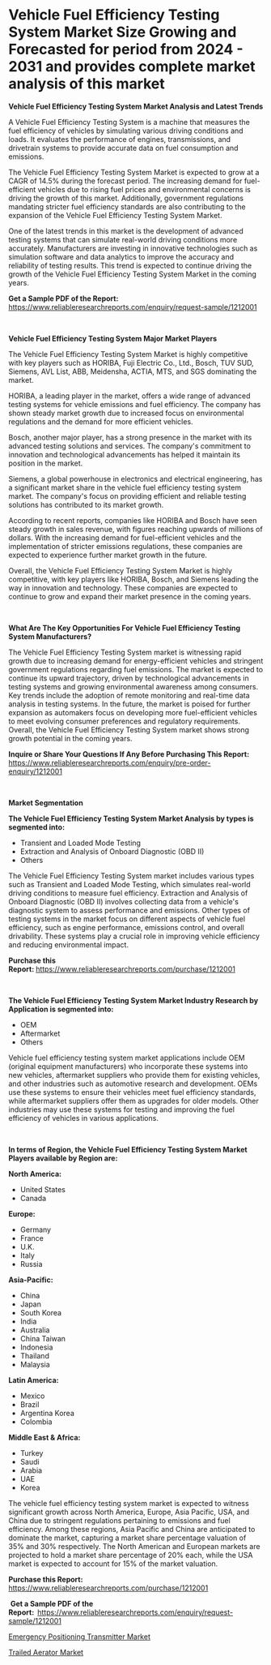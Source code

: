 <p><h1>Vehicle Fuel Efficiency Testing System Market Size Growing and Forecasted for period from 2024 - 2031 and provides complete market analysis of this market</h1></p><p><strong>Vehicle Fuel Efficiency Testing System Market Analysis and Latest Trends</strong></p>
<p><p>A Vehicle Fuel Efficiency Testing System is a machine that measures the fuel efficiency of vehicles by simulating various driving conditions and loads. It evaluates the performance of engines, transmissions, and drivetrain systems to provide accurate data on fuel consumption and emissions.</p><p>The Vehicle Fuel Efficiency Testing System Market is expected to grow at a CAGR of 14.5% during the forecast period. The increasing demand for fuel-efficient vehicles due to rising fuel prices and environmental concerns is driving the growth of this market. Additionally, government regulations mandating stricter fuel efficiency standards are also contributing to the expansion of the Vehicle Fuel Efficiency Testing System Market.</p><p>One of the latest trends in this market is the development of advanced testing systems that can simulate real-world driving conditions more accurately. Manufacturers are investing in innovative technologies such as simulation software and data analytics to improve the accuracy and reliability of testing results. This trend is expected to continue driving the growth of the Vehicle Fuel Efficiency Testing System Market in the coming years.</p></p>
<p><strong>Get a Sample PDF of the Report:&nbsp;</strong> <a href="https://www.reliableresearchreports.com/enquiry/request-sample/1212001">https://www.reliableresearchreports.com/enquiry/request-sample/1212001</a></p>
<p>&nbsp;</p>
<p><strong>Vehicle Fuel Efficiency Testing System Major Market Players</strong></p>
<p><p>The Vehicle Fuel Efficiency Testing System Market is highly competitive with key players such as HORIBA, Fuji Electric Co., Ltd., Bosch, TUV SUD, Siemens, AVL List, ABB, Meidensha, ACTIA, MTS, and SGS dominating the market. </p><p>HORIBA, a leading player in the market, offers a wide range of advanced testing systems for vehicle emissions and fuel efficiency. The company has shown steady market growth due to increased focus on environmental regulations and the demand for more efficient vehicles. </p><p>Bosch, another major player, has a strong presence in the market with its advanced testing solutions and services. The company's commitment to innovation and technological advancements has helped it maintain its position in the market.</p><p>Siemens, a global powerhouse in electronics and electrical engineering, has a significant market share in the vehicle fuel efficiency testing system market. The company's focus on providing efficient and reliable testing solutions has contributed to its market growth.</p><p>According to recent reports, companies like HORIBA and Bosch have seen steady growth in sales revenue, with figures reaching upwards of millions of dollars. With the increasing demand for fuel-efficient vehicles and the implementation of stricter emissions regulations, these companies are expected to experience further market growth in the future.</p><p>Overall, the Vehicle Fuel Efficiency Testing System Market is highly competitive, with key players like HORIBA, Bosch, and Siemens leading the way in innovation and technology. These companies are expected to continue to grow and expand their market presence in the coming years.</p></p>
<p>&nbsp;</p>
<p><strong>What Are The Key Opportunities For Vehicle Fuel Efficiency Testing System Manufacturers?</strong></p>
<p><p>The Vehicle Fuel Efficiency Testing System market is witnessing rapid growth due to increasing demand for energy-efficient vehicles and stringent government regulations regarding fuel emissions. The market is expected to continue its upward trajectory, driven by technological advancements in testing systems and growing environmental awareness among consumers. Key trends include the adoption of remote monitoring and real-time data analysis in testing systems. In the future, the market is poised for further expansion as automakers focus on developing more fuel-efficient vehicles to meet evolving consumer preferences and regulatory requirements. Overall, the Vehicle Fuel Efficiency Testing System market shows strong growth potential in the coming years.</p></p>
<p><strong>Inquire or Share Your Questions If Any Before Purchasing This Report:</strong> <a href="https://www.reliableresearchreports.com/enquiry/pre-order-enquiry/1212001">https://www.reliableresearchreports.com/enquiry/pre-order-enquiry/1212001</a></p>
<p>&nbsp;</p>
<p><strong>Market Segmentation</strong></p>
<p><strong>The Vehicle Fuel Efficiency Testing System Market Analysis by types is segmented into:</strong></p>
<p><ul><li>Transient and Loaded Mode Testing</li><li>Extraction and Analysis of Onboard Diagnostic (OBD II)</li><li>Others</li></ul></p>
<p><p>The Vehicle Fuel Efficiency Testing System market includes various types such as Transient and Loaded Mode Testing, which simulates real-world driving conditions to measure fuel efficiency. Extraction and Analysis of Onboard Diagnostic (OBD II) involves collecting data from a vehicle's diagnostic system to assess performance and emissions. Other types of testing systems in the market focus on different aspects of vehicle fuel efficiency, such as engine performance, emissions control, and overall drivability. These systems play a crucial role in improving vehicle efficiency and reducing environmental impact.</p></p>
<p><strong>Purchase this Report:&nbsp;</strong><a href="https://www.reliableresearchreports.com/purchase/1212001">https://www.reliableresearchreports.com/purchase/1212001</a></p>
<p>&nbsp;</p>
<p><strong>The Vehicle Fuel Efficiency Testing System Market Industry Research by Application is segmented into:</strong></p>
<p><ul><li>OEM</li><li>Aftermarket</li><li>Others</li></ul></p>
<p><p>Vehicle fuel efficiency testing system market applications include OEM (original equipment manufacturers) who incorporate these systems into new vehicles, aftermarket suppliers who provide them for existing vehicles, and other industries such as automotive research and development. OEMs use these systems to ensure their vehicles meet fuel efficiency standards, while aftermarket suppliers offer them as upgrades for older models. Other industries may use these systems for testing and improving the fuel efficiency of vehicles in various applications.</p></p>
<p>&nbsp;</p>
<p><strong>In terms of Region, the Vehicle Fuel Efficiency Testing System Market Players available by Region are:</strong></p>
<p>
    <p> <strong> North America: </strong>
        <ul>
            <li>United States</li>
            <li>Canada</li>
        </ul>
        </p> 
    <p> <strong> Europe: </strong>
        <ul>
            <li>Germany</li>
            <li>France</li>
            <li>U.K.</li>
            <li>Italy</li>
            <li>Russia</li>
        </ul>
        </p> 
    <p> <strong> Asia-Pacific: </strong>
        <ul>
            <li>China</li>
            <li>Japan</li>
            <li>South Korea</li>
            <li>India</li>
            <li>Australia</li>
            <li>China Taiwan</li>
            <li>Indonesia</li>
            <li>Thailand</li>
            <li>Malaysia</li>
        </ul>
        </p> 
    <p> <strong> Latin America: </strong>
        <ul>
            <li>Mexico</li>
            <li>Brazil</li>
            <li>Argentina Korea</li>
            <li>Colombia</li>
        </ul>
        </p> 
    <p> <strong> Middle East & Africa: </strong>
        <ul>
            <li>Turkey</li>
            <li>Saudi</li>
            <li>Arabia</li>
            <li>UAE</li>
            <li>Korea</li>
        </ul>
    </p>
    </p>
<p><p>The vehicle fuel efficiency testing system market is expected to witness significant growth across North America, Europe, Asia Pacific, USA, and China due to stringent regulations pertaining to emissions and fuel efficiency. Among these regions, Asia Pacific and China are anticipated to dominate the market, capturing a market share percentage valuation of 35% and 30% respectively. The North American and European markets are projected to hold a market share percentage of 20% each, while the USA market is expected to account for 15% of the market valuation.</p></p>
<p><strong>Purchase this Report: </strong><a href="https://www.reliableresearchreports.com/purchase/1212001">https://www.reliableresearchreports.com/purchase/1212001</a></p>
<p>&nbsp;<strong>Get a Sample PDF of the Report:&nbsp;&nbsp;</strong><a href="https://www.reliableresearchreports.com/enquiry/request-sample/1212001">https://www.reliableresearchreports.com/enquiry/request-sample/1212001</a></p>
<p><strong></strong></p>
<p><p><a href="https://issuu.com/reportprime-2/docs/emergency-positioning-transmitter-market-size-2030">Emergency Positioning Transmitter Market</a></p><p><a href="https://issuu.com/reportprime-2/docs/trailed-aerator-market-size-2030.pptx">Trailed Aerator Market</a></p></p>